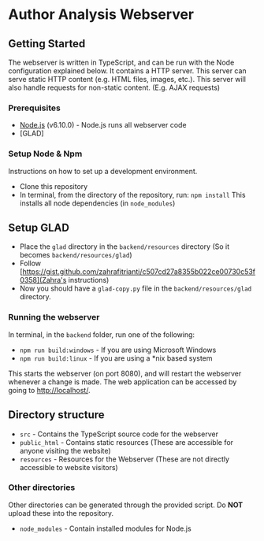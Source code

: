 # Author Analysis Webserver

## Getting Started
The webserver is written in TypeScript, and can be run with the Node configuration explained below.
It contains a HTTP server. This server can serve static HTTP content (e.g. HTML files, images, etc.).
This server will also handle requests for non-static content. (E.g. AJAX requests)

### Prerequisites

* [Node.js](https://nodejs.org/) (v6.10.0) - Node.js runs all webserver code
* [GLAD]

### Setup Node & Npm
Instructions on how to set up a development environment.

* Clone this repository
* In terminal, from the directory of the repository, run: `npm install`
  This installs all node dependencies (in `node_modules`)

## Setup GLAD

* Place the `glad` directory in the `backend/resources` directory (So it becomes `backend/resources/glad`)
* Follow [https://gist.github.com/zahrafitrianti/c507cd27a8355b022ce00730c53f0358](Zahra's instructions)
* Now you should have a `glad-copy.py` file in the `backend/resources/glad` directory.
  
### Running the webserver
In terminal, in the `backend` folder, run one of the following:

* `npm run build:windows` - If you are using Microsoft Windows
* `npm run build:linux` - If you are using a *nix based system

This starts the webserver (on port 8080), and will restart the webserver whenever a change is made.
The web application can be accessed by going to [http://localhost/](http://localhost/).

## Directory structure

* `src` - Contains the TypeScript source code for the webserver
* `public_html` - Contains static resources (These are accessible for anyone visiting the website)
* `resources` - Resources for the Webserver (These are not directly accessible to website visitors)

### Other directories
Other directories can be generated through the provided script. Do **NOT** upload these into the repository.

* `node_modules` - Contain installed modules for Node.js
